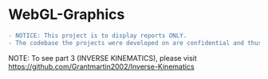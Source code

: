 # WebGL-Graphics
```diff
- NOTICE: This project is to display reports ONLY. 
- The codebase the projects were developed on are confidential and thus cannot be shared.
```

NOTE: To see part 3 (INVERSE KINEMATICS), please visit https://github.com/Grantmartin2002/Inverse-Kinematics

